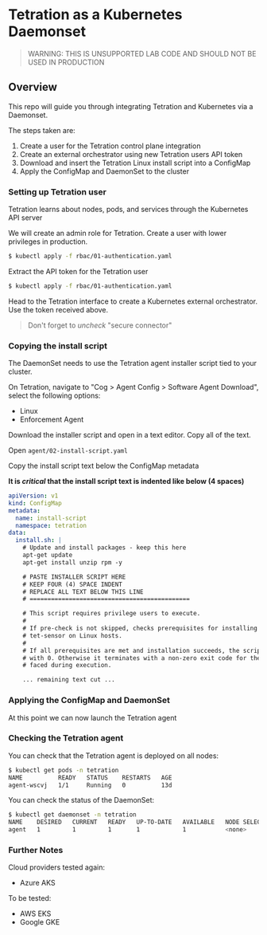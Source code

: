 # Tetration as a Kubernetes Daemonset  

>WARNING: THIS IS UNSUPPORTED LAB CODE AND SHOULD NOT BE USED IN PRODUCTION

## Overview

This repo will guide you through integrating Tetration and Kubernetes via a Daemonset.

The steps taken are:
1. Create a user for the Tetration control plane integration
2. Create an external orchestrator using new Tetration users API token
3. Download and insert the Tetration Linux install script into a ConfigMap
4. Apply the ConfigMap and DaemonSet to the cluster

### Setting up Tetration user

Tetration learns about nodes, pods, and services through the Kubernetes API server

We will create an admin role for Tetration. Create a user with lower privileges in production.
```bash
$ kubectl apply -f rbac/01-authentication.yaml
```

Extract the API token for the Tetration user
```bash
$ kubectl apply -f rbac/01-authentication.yaml
```

Head to the Tetration interface to create a Kubernetes external orchestrator. Use the token received above.

> Don't forget to _uncheck_ "secure connector" 

### Copying the install script

The DaemonSet needs to use the Tetration agent installer script tied to your cluster.

On Tetration, navigate to "Cog > Agent Config > Software Agent Download", select the following options:

- Linux
- Enforcement Agent

Download the installer script and open in a text editor. Copy all of the text.

Open `agent/02-install-script.yaml`

Copy the install script text below the ConfigMap metadata

**It is _critical_ that the install script text is indented like below (4 spaces)**

```yaml
apiVersion: v1
kind: ConfigMap
metadata:
  name: install-script
  namespace: tetration
data:
  install.sh: |
    # Update and install packages - keep this here
    apt-get update 
    apt-get install unzip rpm -y

    # PASTE INSTALLER SCRIPT HERE
    # KEEP FOUR (4) SPACE INDENT
    # REPLACE ALL TEXT BELOW THIS LINE
    # =============================================

    # This script requires privilege users to execute.
    #
    # If pre-check is not skipped, checks prerequisites for installing and running
    # tet-sensor on Linux hosts.
    #
    # If all prerequisites are met and installation succeeds, the script exits
    # with 0. Otherwise it terminates with a non-zero exit code for the first error
    # faced during execution.

    ... remaining text cut ...
```

### Applying the ConfigMap and DaemonSet

At this point we can now launch the Tetration agent

### Checking the Tetration agent

You can check that the Tetration agent is deployed on all nodes:
```bash
$ kubectl get pods -n tetration
NAME          READY   STATUS    RESTARTS   AGE
agent-wscvj   1/1     Running   0          13d
```

You can check the status of the DaemonSet:
```bash
$ kubectl get daemonset -n tetration
NAME    DESIRED   CURRENT   READY   UP-TO-DATE   AVAILABLE   NODE SELECTOR   AGE
agent   1         1         1       1            1           <none>          13d
```

### Further Notes

Cloud providers tested again:
- Azure AKS

To be tested:
- AWS EKS
- Google GKE